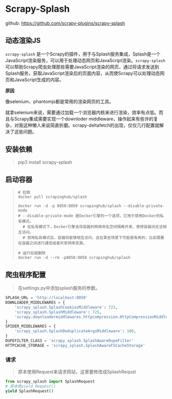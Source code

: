# Scrapy-Splash

github: https://github.com/scrapy-plugins/scrapy-splash

## 动态渲染JS

`scrapy-splash` 是一个Scrapy的插件，用于与Splash服务集成，Splash是一个JavaScript渲染服务，可以用于处理动态网页和JavaScript渲染。`scrapy-splash` 可以帮助Scrapy爬虫处理那些需要JavaScript渲染的网页，通过将请求发送到Splash服务，获取JavaScript渲染后的页面内容，从而使Scrapy可以处理动态网页和JavaScript生成的内容。

**原因**

像selenium、phantomjs都是常用的渲染网页的工具。

就拿selenium来说，需要通过加载一个浏览器内核来进行渲染，效率有点低。而且与Scrapy集成需要实现一个downloder middleware，操作起来有些许的复杂，对我这种懒人来说简直折磨。scrapy-deltafetch的出现，仅仅几行配置就解决了这些问题。

## 安装依赖

> pip3 install scrapy-splash

## 启动容器

> ```shell
> # 拉取
> docker pull scrapinghub/splash
> 
> docker run -d -p 8050:8050 scrapinghub/splash --disable-private-mode
> # --disable-private-mode 是Docker引擎的一个选项，它用于禁用Docker的私有模式。
> 	# 在私有模式下，Docker引擎会将容器的网络命名空间隔离开来，使得容器间无法相互访问。
> 	# 禁用私有模式后，容器将能够相互访问，这在某些场景下可能是有用的，比如需要在容器之间进行通信或者共享网络资源。
> 
> # 运行后就删除
> docker run -d --rm -p8050:8050 scrapinghub/splash
> ```

## 爬虫程序配置

> 在settings.py中添加splash服务的参数。

```python
SPLASH_URL = 'http://localhost:8050'
DOWNLOADER_MIDDLEWARES = {
    'scrapy_splash.SplashCookiesMiddleware': 723,
    'scrapy_splash.SplashMiddleware': 725,
    'scrapy.downloadermiddlewares.httpcompression.HttpCompressionMiddleware': 810,
}
SPIDER_MIDDLEWARES = {
    'scrapy_splash.SplashDeduplicateArgsMiddleware': 100,
}
DUPEFILTER_CLASS = 'scrapy_splash.SplashAwareDupeFilter'
HTTPCACHE_STORAGE = 'scrapy_splash.SplashAwareFSCacheStorage'
```

### 请求

> 原本使用Request来请求网站，这里要修改成SplashRequst

```python
from scrapy_splash import SplashRequest
# 原本是yield Request()
yield SplashRequest()
```

